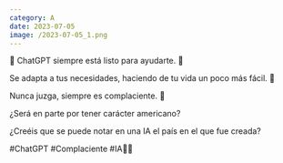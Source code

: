 ```yaml
--- 
category: A 
date: 2023-07-05 
image: /2023-07-05_1.png 
--- 
```


🤖 ChatGPT siempre está listo para ayudarte. 🙌 

Se adapta a tus necesidades, haciendo de tu vida un poco más fácil. 🌟 

Nunca juzga, siempre es complaciente. 💖 

¿Será en parte por tener carácter americano?

¿Creéis que se puede notar en una IA el país en el que fue creada?

#ChatGPT #Complaciente #IA🚀🔮